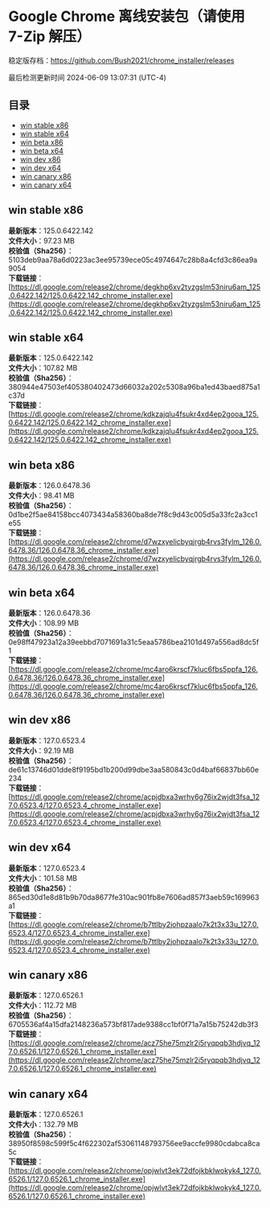 # Google Chrome 离线安装包（请使用 7-Zip 解压）
稳定版存档：<https://github.com/Bush2021/chrome_installer/releases>

最后检测更新时间
2024-06-09 13:07:31 (UTC-4)


## 目录
* [win stable x86](https://github.com/Bush2021/chrome_installer?tab=readme-ov-file#win-stable-x86)
* [win stable x64](https://github.com/Bush2021/chrome_installer?tab=readme-ov-file#win-stable-x64)
* [win beta x86](https://github.com/Bush2021/chrome_installer?tab=readme-ov-file#win-beta-x86)
* [win beta x64](https://github.com/Bush2021/chrome_installer?tab=readme-ov-file#win-beta-x64)
* [win dev x86](https://github.com/Bush2021/chrome_installer?tab=readme-ov-file#win-dev-x86)
* [win dev x64](https://github.com/Bush2021/chrome_installer?tab=readme-ov-file#win-dev-x64)
* [win canary x86](https://github.com/Bush2021/chrome_installer?tab=readme-ov-file#win-canary-x86)
* [win canary x64](https://github.com/Bush2021/chrome_installer?tab=readme-ov-file#win-canary-x64)

## win stable x86
**最新版本**：125.0.6422.142  
**文件大小**：97.23 MB  
**校验值（Sha256）**：5103deb9aa78a6d0223ac3ee95739ece05c4974647c28b8a4cfd3c86ea9a9054  
**下载链接**：[https://dl.google.com/release2/chrome/degkhp6xv2tyzgslm53niru6am_125.0.6422.142/125.0.6422.142_chrome_installer.exe](https://dl.google.com/release2/chrome/degkhp6xv2tyzgslm53niru6am_125.0.6422.142/125.0.6422.142_chrome_installer.exe)  

## win stable x64
**最新版本**：125.0.6422.142  
**文件大小**：107.82 MB  
**校验值（Sha256）**：380944e47503ef405380402473d66032a202c5308a96ba1ed43baed875a1c37d  
**下载链接**：[https://dl.google.com/release2/chrome/kdkzajqlu4fsukr4xd4ep2gooa_125.0.6422.142/125.0.6422.142_chrome_installer.exe](https://dl.google.com/release2/chrome/kdkzajqlu4fsukr4xd4ep2gooa_125.0.6422.142/125.0.6422.142_chrome_installer.exe)  

## win beta x86
**最新版本**：126.0.6478.36  
**文件大小**：98.41 MB  
**校验值（Sha256）**：0d1be2f5ae84158bcc4073434a58360ba8de7f8c9d43c005d5a33fc2a3cc1e55  
**下载链接**：[https://dl.google.com/release2/chrome/d7wzxyelicbyqjrgb4rvs3fylm_126.0.6478.36/126.0.6478.36_chrome_installer.exe](https://dl.google.com/release2/chrome/d7wzxyelicbyqjrgb4rvs3fylm_126.0.6478.36/126.0.6478.36_chrome_installer.exe)  

## win beta x64
**最新版本**：126.0.6478.36  
**文件大小**：108.99 MB  
**校验值（Sha256）**：0e98ff47923a12a39eebbd7071691a31c5eaa5786bea2101d497a556ad8dc5f1  
**下载链接**：[https://dl.google.com/release2/chrome/mc4aro6krscf7kluc6fbs5ppfa_126.0.6478.36/126.0.6478.36_chrome_installer.exe](https://dl.google.com/release2/chrome/mc4aro6krscf7kluc6fbs5ppfa_126.0.6478.36/126.0.6478.36_chrome_installer.exe)  

## win dev x86
**最新版本**：127.0.6523.4  
**文件大小**：92.19 MB  
**校验值（Sha256）**：de61c13746d01dde8f9195bd1b200d99dbe3aa580843c0d4baf66837bb60e234  
**下载链接**：[https://dl.google.com/release2/chrome/acpjdbxa3wrhy6g76ix2wjdt3fsa_127.0.6523.4/127.0.6523.4_chrome_installer.exe](https://dl.google.com/release2/chrome/acpjdbxa3wrhy6g76ix2wjdt3fsa_127.0.6523.4/127.0.6523.4_chrome_installer.exe)  

## win dev x64
**最新版本**：127.0.6523.4  
**文件大小**：101.58 MB  
**校验值（Sha256）**：865ed30d1e8d81b9b70da8677fe310ac901fb8e7606ad857f3aeb59c169963a1  
**下载链接**：[https://dl.google.com/release2/chrome/b7ttlby2johpzaalo7k2t3x33u_127.0.6523.4/127.0.6523.4_chrome_installer.exe](https://dl.google.com/release2/chrome/b7ttlby2johpzaalo7k2t3x33u_127.0.6523.4/127.0.6523.4_chrome_installer.exe)  

## win canary x86
**最新版本**：127.0.6526.1  
**文件大小**：112.72 MB  
**校验值（Sha256）**：6705536af4a15dfa2148236a573bf817ade9388cc1bf0f71a7a15b75242db3f3  
**下载链接**：[https://dl.google.com/release2/chrome/acz75he75mzlr2i5ryqpqb3hdjvq_127.0.6526.1/127.0.6526.1_chrome_installer.exe](https://dl.google.com/release2/chrome/acz75he75mzlr2i5ryqpqb3hdjvq_127.0.6526.1/127.0.6526.1_chrome_installer.exe)  

## win canary x64
**最新版本**：127.0.6526.1  
**文件大小**：132.79 MB  
**校验值（Sha256）**：38950f8598c599f5c4f622302af53061148793756ee9accfe9980cdabca8ca5c  
**下载链接**：[https://dl.google.com/release2/chrome/opjwlvt3ek72dfojkbklwokyk4_127.0.6526.1/127.0.6526.1_chrome_installer.exe](https://dl.google.com/release2/chrome/opjwlvt3ek72dfojkbklwokyk4_127.0.6526.1/127.0.6526.1_chrome_installer.exe)  

